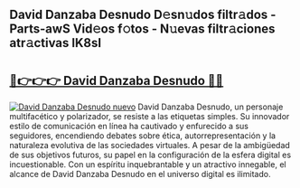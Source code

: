 ## David Danzaba Desnudo D𝚎sn𝚞dos filtr𝚊dos - Parts-awS Vid𝚎os f𝚘tos - N𝚞evas filtr𝚊ciones atr𝚊ctivas lK8sI

# <h2><a href="http://mb2udh.tromn.icu/?c=David+Danzaba+Desnudo">🔗👉👉👉 David Danzaba Desnudo 🔗🔗</a></h2>

[![David Danzaba Desnudo nuevo](https://i.imgur.com/pEAQMta.gif)](http://mb2udh.tromn.icu/?c=David+Danzaba+Desnudo)
David Danzaba Desnudo, un personaje multifacético y polarizador, se resiste a las etiquetas simples. Su innovador estilo de comunicación en línea ha cautivado y enfurecido a sus seguidores, encendiendo debates sobre ética, autorrepresentación y la naturaleza evolutiva de las sociedades virtuales. A pesar de la ambigüedad de sus objetivos futuros, su papel en la configuración de la esfera digital es incuestionable. Con un espíritu inquebrantable y un atractivo innegable, el alcance de David Danzaba Desnudo en el universo digital es ilimitado.
